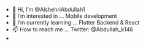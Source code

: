 - 👋 Hi, I’m @AlshehriAbdullah1
- 👀 I’m interested in ...     Mobile development
- 🌱 I’m currently learning ...     Flutter Backend & React
- 📫 How to reach me ... Twitter:  @Abdullah_k146   
- 

<!---
AlshehriAbdullah1/AlshehriAbdullah1 is a ✨ special ✨ repository because its `README.md` (this file) appears on your GitHub profile.
You can click the Preview link to take a look at your changes.
--->
